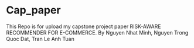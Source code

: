 # Cap_paper
This Repo is for upload my capstone project paper RISK-AWARE RECOMMENDER FOR E-COMMERCE.
By Nguyen Nhat Minh, Nguyen Trong Quoc Dat, Tran Le Anh Tuan
